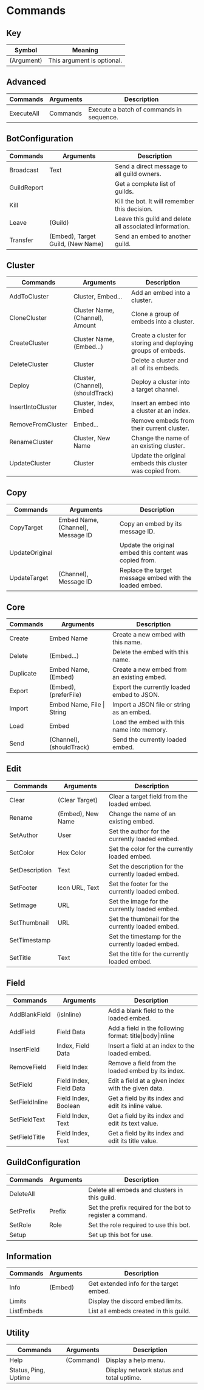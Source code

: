 # Commands

## Key
| Symbol     | Meaning                    |
| ---------- | -------------------------- |
| (Argument) | This argument is optional. |

## Advanced
| Commands   | Arguments | Description                              |
| ---------- | --------- | ---------------------------------------- |
| ExecuteAll | Commands  | Execute a batch of commands in sequence. |

## BotConfiguration
| Commands    | Arguments                         | Description                                             |
| ----------- | --------------------------------- | ------------------------------------------------------- |
| Broadcast   | Text                              | Send a direct message to all guild owners.              |
| GuildReport | <none>                            | Get a complete list of guilds.                          |
| Kill        | <none>                            | Kill the bot. It will remember this decision.           |
| Leave       | (Guild)                           | Leave this guild and delete all associated information. |
| Transfer    | (Embed), Target Guild, (New Name) | Send an embed to another guild.                         |

## Cluster
| Commands          | Arguments                         | Description                                                  |
| ----------------- | --------------------------------- | ------------------------------------------------------------ |
| AddToCluster      | Cluster, Embed...                 | Add an embed into a cluster.                                 |
| CloneCluster      | Cluster Name, (Channel), Amount   | Clone a group of embeds into a cluster.                      |
| CreateCluster     | Cluster Name, (Embed...)          | Create a cluster for storing and deploying groups of embeds. |
| DeleteCluster     | Cluster                           | Delete a cluster and all of its embeds.                      |
| Deploy            | Cluster, (Channel), (shouldTrack) | Deploy a cluster into a target channel.                      |
| InsertIntoCluster | Cluster, Index, Embed             | Insert an embed into a cluster at an index.                  |
| RemoveFromCluster | Embed...                          | Remove embeds from their current cluster.                    |
| RenameCluster     | Cluster, New Name                 | Change the name of an existing cluster.                      |
| UpdateCluster     | Cluster                           | Update the original embeds this cluster was copied from.     |

## Copy
| Commands       | Arguments                         | Description                                             |
| -------------- | --------------------------------- | ------------------------------------------------------- |
| CopyTarget     | Embed Name, (Channel), Message ID | Copy an embed by its message ID.                        |
| UpdateOriginal | <none>                            | Update the original embed this content was copied from. |
| UpdateTarget   | (Channel), Message ID             | Replace the target message embed with the loaded embed. |

## Core
| Commands  | Arguments                  | Description                                |
| --------- | -------------------------- | ------------------------------------------ |
| Create    | Embed Name                 | Create a new embed with this name.         |
| Delete    | (Embed...)                 | Delete the embed with this name.           |
| Duplicate | Embed Name, (Embed)        | Create a new embed from an existing embed. |
| Export    | (Embed), (preferFile)      | Export the currently loaded embed to JSON. |
| Import    | Embed Name, File \| String | Import a JSON file or string as an embed.  |
| Load      | Embed                      | Load the embed with this name into memory. |
| Send      | (Channel), (shouldTrack)   | Send the currently loaded embed.           |

## Edit
| Commands       | Arguments         | Description                                         |
| -------------- | ----------------- | --------------------------------------------------- |
| Clear          | (Clear Target)    | Clear a target field from the loaded embed.         |
| Rename         | (Embed), New Name | Change the name of an existing embed.               |
| SetAuthor      | User              | Set the author for the currently loaded embed.      |
| SetColor       | Hex Color         | Set the color for the currently loaded embed.       |
| SetDescription | Text              | Set the description for the currently loaded embed. |
| SetFooter      | Icon URL, Text    | Set the footer for the currently loaded embed.      |
| SetImage       | URL               | Set the image for the currently loaded embed.       |
| SetThumbnail   | URL               | Set the thumbnail for the currently loaded embed.   |
| SetTimestamp   | <none>            | Set the timestamp for the currently loaded embed.   |
| SetTitle       | Text              | Set the title for the currently loaded embed.       |

## Field
| Commands       | Arguments               | Description                                              |
| -------------- | ----------------------- | -------------------------------------------------------- |
| AddBlankField  | (isInline)              | Add a blank field to the loaded embed.                   |
| AddField       | Field Data              | Add a field in the following format: title\|body\|inline |
| InsertField    | Index, Field Data       | Insert a field at an index to the loaded embed.          |
| RemoveField    | Field Index             | Remove a field from the loaded embed by its index.       |
| SetField       | Field Index, Field Data | Edit a field at a given index with the given data.       |
| SetFieldInline | Field Index, Boolean    | Get a field by its index and edit its inline value.      |
| SetFieldText   | Field Index, Text       | Get a field by its index and edit its text value.        |
| SetFieldTitle  | Field Index, Text       | Get a field by its index and edit its title value.       |

## GuildConfiguration
| Commands  | Arguments | Description                                                |
| --------- | --------- | ---------------------------------------------------------- |
| DeleteAll | <none>    | Delete all embeds and clusters in this guild.              |
| SetPrefix | Prefix    | Set the prefix required for the bot to register a command. |
| SetRole   | Role      | Set the role required to use this bot.                     |
| Setup     | <none>    | Set up this bot for use.                                   |

## Information
| Commands   | Arguments | Description                             |
| ---------- | --------- | --------------------------------------- |
| Info       | (Embed)   | Get extended info for the target embed. |
| Limits     | <none>    | Display the discord embed limits.       |
| ListEmbeds | <none>    | List all embeds created in this guild.  |

## Utility
| Commands             | Arguments | Description                              |
| -------------------- | --------- | ---------------------------------------- |
| Help                 | (Command) | Display a help menu.                     |
| Status, Ping, Uptime | <none>    | Display network status and total uptime. |

